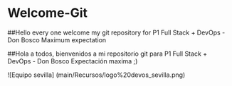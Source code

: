 # Welcome-Git
##Hello every one welcome my git repository for P1 Full Stack + DevOps - Don Bosco Maximum expectation

##Hola a todos, bienvenidos a mi repositorio git para P1 Full Stack + DevOps - Don Bosco Expectación maxima ;)

![Equipo sevilla]
(main/Recursos/logo%20devos_sevilla.png)
